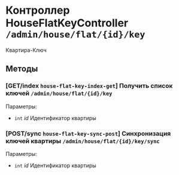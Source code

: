 # Контроллер HouseFlatKeyController `/admin/house/flat/{id}/key`

Квартира-Ключ

## Методы

### [GET/index `house-flat-key-index-get`] Получить список ключей `/admin/house/flat/{id}/key`

Параметры: 

- `int` *id* Идентификатор квартиры

### [POST/sync `house-flat-key-sync-post`] Синхронизация ключей квартиры `/admin/house/flat/{id}/key/sync`

Параметры: 

- `int` *id* Идентификатор квартиры
